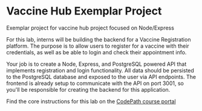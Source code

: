 # Vaccine Hub Exemplar Project

Exemplar project for vaccine hub project focused on Node/Express

For this lab, interns will be building the backend for a Vaccine Registration platform. The purpose is to allow users to register for a vaccine with their credentials, as well as be able to login and check their appointment info.

Your job is to create a Node, Express, and PostgreSQL powered API that implements registration and login functionality. All data should be persisted to the PostgreSQL database and exposed to the user via API endpoints. The frontend is already setup to communicate with the API on port 3001, so you'll be responsible for creating the backend for this application.

Find the core instructions for this lab on the [CodePath course portal](https://courses.codepath.org/courses/summer_internship_for_tech_excellence/unit/12#!lab)
